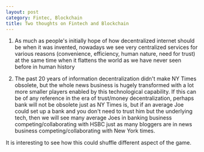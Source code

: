 ```yaml
---
layout: post
category: Fintec, Blockchain
title: Two thoughts on Fintech and Blockchain
---
```


1) As much as people's initially hope of how decentralized internet should be when it was invented, nowadays we see very centralized services for various reasons (convenience, efficiency, human nature, need for trust) at the same time when it flattens the world as we have never seen before in human history

2) The past 20 years of information decentralization didn't make NY Times obsolete, but the whole news business is hugely transformed with a lot more smaller players enabled by this technological capability. If this can be of any reference in the era of trust/money decentralization, perhaps bank will not be obsolete just as NY Times is, but if an average Joe could set up a bank and you don't need to trust him but the underlying tech, then we will see many average Joes in banking business competing/collaborating with HSBC just as many bloggers are in news business competing/collaborating with New York times.

It is interesting to see how this could shuffle different aspect of the game.
